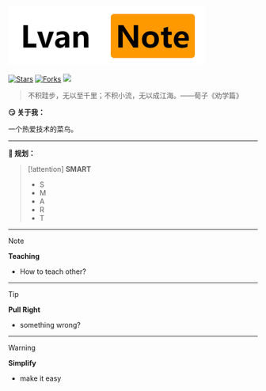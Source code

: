 
<img src="img.png">

[![Stars](https://img.shields.io/github/stars/LvanLiu/LvanNote?style=plastic)](https://github.com/LvanLiu/LvanNote)
[![Forks](https://img.shields.io/github/forks/LvanLiu/LvanNote?style=plastic)](https://github.com/LvanLiu/LvanNote)
[![](https://img.shields.io/badge/Author-Lvan-orange.svg)](https://gitee.com/lvanliu/lvan-note)

> 不积跬步，无以至千里；不积小流，无以成江海。——荀子《劝学篇》

**:smirk: 关于我：**

一个热爱技术的菜鸟。

----

**:calendar: 规划：**

> [!attention]
> **SMART**
>
> - S
> - M
> - A
> - R
> - T

----

> [!NOTE]
> **Teaching**
>
> - How to teach other?

----

> [!TIP]
> **Pull Right**
>
> - something wrong?

----

> [!WARNING]
> **Simplify**
>
> - make it easy
